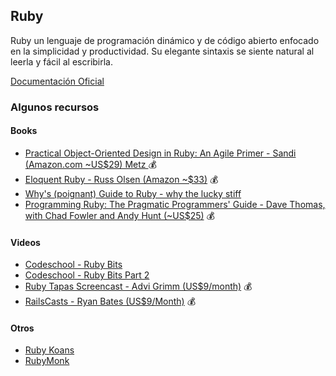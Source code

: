 ## Ruby

Ruby un lenguaje de programación dinámico y de código abierto enfocado en la simplicidad y productividad. Su elegante sintaxis se siente natural al leerla y fácil al escribirla. 

[Documentación Oficial](http://www.ruby-doc.org/core-2.1.1/)
### Algunos recursos

#### Books
* [Practical Object-Oriented Design in Ruby: An Agile Primer - Sandi (Amazon.com ~US$29) Metz ](http://www.amazon.com/Practical-Object-Oriented-Design-Ruby-Addison-Wesley/dp/0321721330/ref=sr_1_1?ie=UTF8&qid=1393795210&sr=8-1&keywords=practical+object-oriented+design+in+ruby) :moneybag:
* [Eloquent Ruby - Russ Olsen (Amazon ~$33)](http://www.amazon.com/Eloquent-Ruby-Addison-Wesley-Professional-Series/dp/0321584104/ref=sr_1_3?ie=UTF8&qid=1393795210&sr=8-3&keywords=practical+object-oriented+design+in+ruby) :moneybag:
* [Why's (poignant) Guide to Ruby - why the lucky stiff](http://www.rubyinside.com/media/poignant-guide.pdf)
* [Programming Ruby: The Pragmatic Programmers' Guide - Dave Thomas, with Chad Fowler and Andy Hunt (~US$25)](http://pragprog.com/book/ruby/programming-ruby) :moneybag:
  
#### Videos
* [Codeschool - Ruby Bits](https://www.codeschool.com/courses/ruby-bits)
* [Codeschool - Ruby Bits Part 2](https://www.codeschool.com/courses/ruby-bits-part-2)
* [Ruby Tapas Screencast - Advi Grimm (US$9/month)](http://www.rubytapas.com/) :moneybag:
* [RailsCasts - Ryan Bates (US$9/Month)](http://www.railscasts.com) :moneybag:

#### Otros
* [Ruby Koans](http://rubykoans.com/)
* [RubyMonk](http://rubymonk.com/)
 

